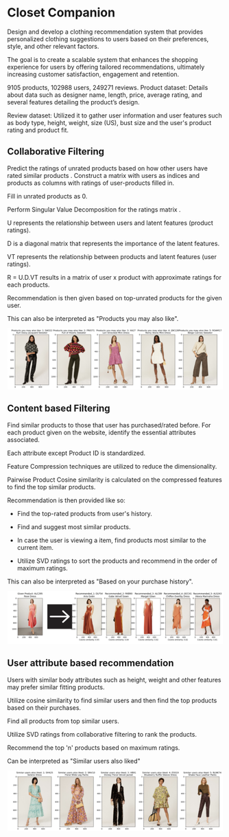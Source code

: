 
# Closet Companion

Design and develop a clothing recommendation system that provides personalized clothing suggestions to users based on their preferences, style, and other relevant factors.​

The goal is to create a scalable system that enhances the shopping experience for users by offering tailored recommendations, ultimately increasing customer satisfaction, engagement and retention.​

9105 products, 102988 users, 249271 reviews​.
Product dataset: Details about data such as designer name, length, price, average rating, and several features detailing the product’s design​.

Review dataset: Utilized it to gather user information and user features such as body type, height, weight, size (US), bust size and the user's product rating and product fit.​


## Collaborative Filtering

Predict the ratings of unrated products based on how other users have rated similar products .
Construct a matrix with users as indices and products as columns with ratings of user-products filled in.​

Fill in unrated products as 0​.

Perform Singular Value Decomposition for the ratings matrix .

U represents the relationship between users and latent features (product ratings)​.

D is a diagonal matrix that represents the importance of the latent features​.

VT represents the relationship between products and latent features (user ratings)​.

R = U.D.VT results in a matrix of user x product with approximate ratings for each products​.

Recommendation is then given based on top-unrated products for the given user.

This can also be interpreted as "Products you may also like".

![Ratings Based Collaborative Filtering](https://raw.githubusercontent.com/divyahegde-07/Projects/main/Closet%20Companion/Ratings-based%20collab.png)

## Content based Filtering

Find similar products to those that user has purchased/rated before​.
For each product given on the website, identify the essential attributes associated.​

Each attribute except Product ID is standardized​.

Feature Compression techniques are utilized to reduce the dimensionality​.

Pairwise Product Cosine similarity is calculated on the compressed features to find the top similar products​.

Recommendation is then provided like so:

- Find the top-rated products from user's history​.

- Find and suggest most similar products.  ​

- In case the user is viewing a item, find products most similar to the current item.

- Utilize SVD ratings to sort the products and recommend in the order of maximum ratings​.

This can also be interpreted as "Based on your purchase history".

![Content Based Filtering](https://raw.githubusercontent.com/divyahegde-07/Projects/main/Closet%20Companion/Content%20based.png)

## User attribute based recommendation
Users with similar body attributes such as height, weight and other features may prefer similar fitting products​.

Utilize cosine similarity to find similar users and then find the top products based on their purchases.

Find all products from top similar users​.

Utilize SVD ratings from collaborative filtering to rank the products.

Recommend the top 'n' products based on maximum ratings.

Can be interpreted as "Similar users also liked"

![User Similarity Based Filtering](https://raw.githubusercontent.com/divyahegde-07/Projects/main/Closet%20Companion/User%20similarity%20based.png)

